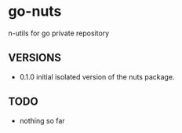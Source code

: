 # go-nuts

n-utils for go private repository

## VERSIONS

* 0.1.0 initial isolated version of the nuts package.

## TODO

* nothing so far
